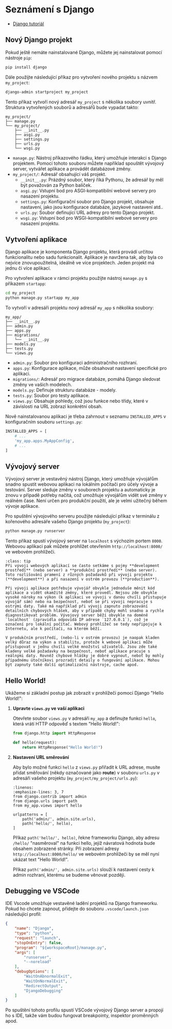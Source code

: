 Seznámení s Django
==================

* [Django tutoriál](https://docs.djangoproject.com/en/5.0/intro/tutorial01/)


Nový Django projekt
-------------------
    
Pokud ještě nemáte nainstalované Django, můžete jej nainstalovat pomocí nástroje `pip`:

```sh
pip install django
```

Dále použijte následující příkaz pro vytvoření nového projektu s názvem `my_project`:

```sh
django-admin startproject my_project
```

Tento příkaz vytvoří nový adresář `my_project` s několika soubory uvnitř. Struktura vytvořených souborů a adresářů bude vypadat takto:

```
my_project/
├── manage.py
└── my_project/
    ├── __init__.py
    ├── asgi.py
    ├── settings.py
    ├── urls.py
    └── wsgi.py
```

- `manage.py`: Nástroj příkazového řádku, který umožňuje interakci s Django projektem. Pomocí tohoto souboru můžete například spouštět vývojový server, vytvářet aplikace a provádět databázové změny.
- `my_project/`: Adresář obsahující váš projekt.
    - `__init__.py`: Prázdný soubor, který říká Pythonu, že adresář by měl být považován za Python balíček.
    - `asgi.py`: Vstupní bod pro ASGI-kompatibilní webové servery pro nasazení projektu.
    - `settings.py`: Konfigurační soubor pro Django projekt, obsahuje nastavení, jako jsou konfigurace databáze, jazykové nastavení atd..
    - `urls.py`: Soubor definující URL adresy pro tento Django projekt.
    - `wsgi.py`: Vstupní bod pro WSGI-kompatibilní webové servery pro nasazení projektu.


Vytvoření aplikace
------------------

Django aplikace je komponenta Django projektu, která provádí určitou funkcionalitu nebo sadu funkcionalit. Aplikace je navržena tak, aby byla co nejvíce znovupoužitelná, ideálně ve více projektech. Jeden projekt má jednu či více aplikací.

Pro vytvoření aplikace v rámci projektu použijte nástroj `manage.py` s příkazem `startapp`:

```sh
cd my_project
python manage.py startapp my_app
```

To vytvoří v adresáři projektu nový adresář `my_app` s několika soubory:

```
my_app/
├── __init__.py
├── admin.py
├── apps.py
├── migrations/
│   └── __init__.py
├── models.py
├── tests.py
└── views.py
```

- `admin.py`: Soubor pro konfiguraci administračního rozhraní.
- `apps.py`: Konfigurace aplikace, může obsahovat nastavení specifické pro aplikaci.
- `migrations/`: Adresář pro migrace databáze, pomáhá Django sledovat změny ve vašich modelech.
- `models.py`: Definuje strukturu databáze - modely.
- `tests.py`: Soubor pro testy aplikace.
- `views.py`: Obsahuje pohledy, což jsou funkce nebo třídy, které v závislosti na URL zobrazí konkrétní obsah.

Nově nainstalovanou aplikaci je třeba zahrnout v seznamu `INSTALLED_APPS` v konfiguračním souboru `settings.py`:

```python
INSTALLED_APPS = [
    # ...
    'my_app.apps.MyAppConfig',
    # ...
]
```

Vývojový server
---------------

Vývojový server je vestavěný nástroj Django, který umožňuje vývojářům snadno spustit webovou aplikaci na lokálním počítači pro účely vývoje a testování. Server sleduje změny v souborech projektu a automaticky je znovu v případě potřeby načítá, což umožňuje vývojářům vidět své změny v reálném čase. Není určen pro produkční použití, ale je velmi užitečný během vývoje aplikace.

Pro spuštění vývojového serveru použijte následující příkaz v terminálu z kořenového adresáře vašeho Django projektu (`my_project`):

```bash
python manage.py runserver
```

Tento příkaz spustí vývojový server na `localhost` s výchozím portem `8000`. Webovou aplikaci pak můžete prohlížet otevřením `http://localhost:8000/` ve webovém prohlížeči.

```{admonition} Co je to development a produkční prostředí?
:class: tip
Při vývoji webových aplikací se často setkáme s pojmy **development prostředí** (nebo server) a **produkční prostředí** (nebo server). Toto rozlišování pramení z různých požadavků při vývoji projektu (**development**) a při nasazení v ostrém provozu (**production**).

Při vývoji aplikace potřebuje vývojář obvykle jednoduše měnit kód aplikace a vidět okamžitě změny, které provedl. Nejsou zde obvykle vysoké nároky na výkon (k aplikaci ve vývoji v danou chvíli přistupuje vývojář sám) nebo na bezpečnost, neboť se při vývoji nepracuje s ostrými daty. Také má například při vývoji zapnuto zobrazování detailních chybových hlášek, aby v případě chyby mohl snadno a rychle diagnostikovat problém. Vývojový server běží obvykle na doméně `localhost` (zpravidla odpovídá IP adrese `127.0.0.1`), což je označení pro lokální počítač. Webový prohlížeč se tedy nepřipojuje k Internetu, ale k počítači, na kterém běží.

V produkčním prostředí, (nebo-li v ostrém provozu) je naopak kladen velký důraz na výkon a stabilitu, protože k webové aplikaci může přistupovat v jednu chvíli velké množství uživatelů. Jsou zde také kladeny velké požadavky na bezpečnost, neboť aplikace pracuje s reálnými daty. Rovněž chybové hlášky je dobré vypnout, neboť by mohly případnému útočníkovi prozradit detaily o fungování aplikace. Mohou být zapnuty také další optimalizační nástroje, cache apod.
```

Hello World!
------------

Ukážeme si základní postup jak zobrazit v prohlížeči pomocí Django "Hello World!":

1. **Upravte `views.py` ve vaší aplikaci**

    Otevřete soubor `views.py` v adresáři `my_app` a definujte funkci `hello`, která vrátí HTTP odpověď s textem "Hello World!":

    ```python
    from django.http import HttpResponse

    def hello(request):
        return HttpResponse("Hello World!")
    ```

2. **Nastavení URL směrování** 

    Aby bylo možné funkci `hello` z `views.py` přiřadit k URL adrese, musíte přidat směřování (někdy označované jako **route**) v souboru `urls.py` v adresáři vašeho projektu (`my_project/my_project/urls.py`):

    ```{code-block} python
    :linenos:
    :emphasize-lines: 3, 7
    from django.contrib import admin
    from django.urls import path
    from my_app.views import hello

    urlpatterns = [
        path('admin/', admin.site.urls),
        path('hello/', hello),
    ]
    ```
    Příkaz `path('hello/', hello)`, řekne frameworku Django, aby adresu `/hello/` "nasměroval" na funkci hello, jejíž návratová hodnota bude obsahem zobrazené stránky. Při zobrazení adresy `http://localhost:8000/hello/` ve webovém prohlížeči by se měl nyní ukázat text "Hello World!".

    Příkaz `path('admin/', admin.site.urls)` slouží k nastavení cesty k admin rozhraní, kterému se budeme věnovat později.


Debugging ve VSCode
-------------------

IDE Vscode umožňuje vestavěné ladění projektů na Django frameworku. Pokud ho chcete zapnout, přidejte do souboru `.vscode/launch.json` následující profil:

```json
{
    "name": "Django",
    "type": "python",
    "request": "launch",
    "stopOnEntry": false,
    "program": "${workspaceRoot}/manage.py",
    "args": [
        "runserver",
        "--noreload" 
    ],
    "debugOptions": [
        "WaitOnAbnormalExit",
        "WaitOnNormalExit",
        "RedirectOutput",
        "DjangoDebugging"
    ]
}
```

Po spuštění tohoto profilu spustí VSCode vývojový Django server a propojí ho s IDE, takže vám budou fungovat breakpointy, inspektor proměnných apod.